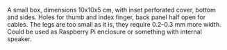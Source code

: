 A small box, dimensions 10x10x5 cm, with inset perforated cover, bottom and sides.
Holes for thumb and index finger, back panel half open for cables.
The legs are too small as it is, they require 0.2-0.3 mm more width.
Could be used as Raspberry Pi enclosure or something with internal speaker.
